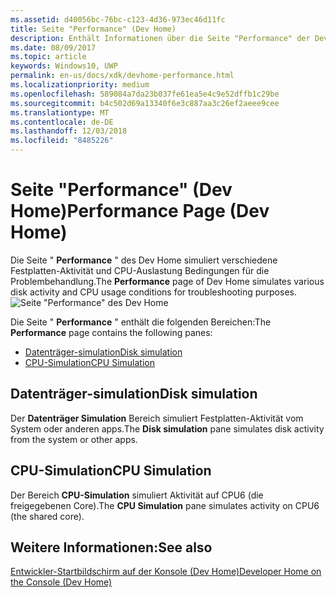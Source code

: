 ```yaml
---
ms.assetid: d40056bc-76bc-c123-4d36-973ec46d11fc
title: Seite "Performance" (Dev Home)
description: Enthält Informationen über die Seite "Performance" der Dev Home-app für Xbox One.
ms.date: 08/09/2017
ms.topic: article
keywords: Windows10, UWP
permalink: en-us/docs/xdk/devhome-performance.html
ms.localizationpriority: medium
ms.openlocfilehash: 589084a7da23b037fe61ea5e4c9e52dffb1c29be
ms.sourcegitcommit: b4c502d69a13340f6e3c887aa3c26ef2aeee9cee
ms.translationtype: MT
ms.contentlocale: de-DE
ms.lasthandoff: 12/03/2018
ms.locfileid: "8485226"
---
```

# <a name="performance-page-dev-home"></a><span data-ttu-id="5113c-104">Seite "Performance" (Dev Home)</span><span class="sxs-lookup"><span data-stu-id="5113c-104">Performance Page (Dev Home)</span></span>
   
  
<span data-ttu-id="5113c-105">Die Seite " **Performance** " des Dev Home simuliert verschiedene Festplatten-Aktivität und CPU-Auslastung Bedingungen für die Problembehandlung.</span><span class="sxs-lookup"><span data-stu-id="5113c-105">The **Performance** page of Dev Home simulates various disk activity and CPU usage conditions for troubleshooting purposes.</span></span>   
 ![Seite "Performance" des Dev Home](images/devhome_performance.png)   
  
<span data-ttu-id="5113c-107">Die Seite " **Performance** " enthält die folgenden Bereichen:</span><span class="sxs-lookup"><span data-stu-id="5113c-107">The **Performance** page contains the following panes:</span></span>   
 
   *  [<span data-ttu-id="5113c-108">Datenträger-simulation</span><span class="sxs-lookup"><span data-stu-id="5113c-108">Disk simulation</span></span>](#ID4EEB)  
   *  [<span data-ttu-id="5113c-109">CPU-Simulation</span><span class="sxs-lookup"><span data-stu-id="5113c-109">CPU Simulation</span></span>](#ID4EOB)  

 
<a id="ID4EEB"></a>

   

## <a name="disk-simulation"></a><span data-ttu-id="5113c-110">Datenträger-simulation</span><span class="sxs-lookup"><span data-stu-id="5113c-110">Disk simulation</span></span>  
   
  
<span data-ttu-id="5113c-111">Der **Datenträger Simulation** Bereich simuliert Festplatten-Aktivität vom System oder anderen apps.</span><span class="sxs-lookup"><span data-stu-id="5113c-111">The **Disk simulation** pane simulates disk activity from the system or other apps.</span></span>   
  
<a id="ID4EOB"></a>

   

## <a name="cpu-simulation"></a><span data-ttu-id="5113c-112">CPU-Simulation</span><span class="sxs-lookup"><span data-stu-id="5113c-112">CPU Simulation</span></span>  
   
  
<span data-ttu-id="5113c-113">Der Bereich **CPU-Simulation** simuliert Aktivität auf CPU6 (die freigegebenen Core).</span><span class="sxs-lookup"><span data-stu-id="5113c-113">The **CPU Simulation** pane simulates activity on CPU6 (the shared core).</span></span>   
  
<a id="ID4EYB"></a>

   

## <a name="see-also"></a><span data-ttu-id="5113c-114">Weitere Informationen:</span><span class="sxs-lookup"><span data-stu-id="5113c-114">See also</span></span>  
 [<span data-ttu-id="5113c-115">Entwickler-Startbildschirm auf der Konsole (Dev Home)</span><span class="sxs-lookup"><span data-stu-id="5113c-115">Developer Home on the Console (Dev Home)</span></span>](dev-home.md)

  